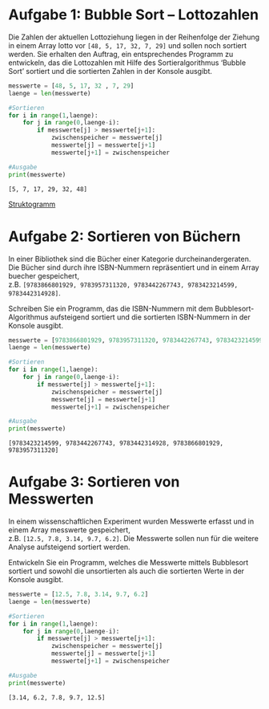 # Aufgabe 1: Bubble Sort – Lottozahlen


Die Zahlen der aktuellen Lottoziehung liegen in der Reihenfolge der
Ziehung in einem Array lotto vor `[48, 5, 17, 32, 7, 29]` und sollen
noch sortiert werden. Sie erhalten den Auftrag, ein entsprechendes
Programm zu entwickeln, das die Lottozahlen mit Hilfe des
Sortieralgorithmus ‘Bubble Sort’ sortiert und die sortierten Zahlen in
der Konsole ausgibt.

``` python
messwerte = [48, 5, 17, 32 , 7, 29]
laenge = len(messwerte)

#Sortieren
for i in range(1,laenge):
    for j in range(0,laenge-i):
        if messwerte[j] > messwerte[j+1]:
            zwischenspeicher = messwerte[j]
            messwerte[j] = messwerte[j+1]
            messwerte[j+1] = zwischenspeicher

#Ausgabe
print(messwerte)
```

    [5, 7, 17, 29, 32, 48]

[Struktogramm](BubbleSort-Aufgaben_files/figure-html/673b392b-1-image.png)

# Aufgabe 2: Sortieren von Büchern

In einer Bibliothek sind die Bücher einer Kategorie
durcheinandergeraten. Die Bücher sind durch ihre ISBN-Nummern
repräsentiert und in einem Array buecher gespeichert,  
z.B.
`[9783866801929, 9783957311320, 9783442267743, 9783423214599, 9783442314928]`.

Schreiben Sie ein Programm, das die ISBN-Nummern mit dem
Bubblesort-Algorithmus aufsteigend sortiert und die sortierten
ISBN-Nummern in der Konsole ausgibt.

``` python
messwerte = [9783866801929, 9783957311320, 9783442267743, 9783423214599, 9783442314928]
laenge = len(messwerte)

#Sortieren
for i in range(1,laenge):
    for j in range(0,laenge-i):
        if messwerte[j] > messwerte[j+1]:
            zwischenspeicher = messwerte[j]
            messwerte[j] = messwerte[j+1]
            messwerte[j+1] = zwischenspeicher

#Ausgabe
print(messwerte)
```

    [9783423214599, 9783442267743, 9783442314928, 9783866801929, 9783957311320]

# Aufgabe 3: Sortieren von Messwerten

In einem wissenschaftlichen Experiment wurden Messwerte erfasst und in
einem Array messwerte gespeichert,  
z.B. `[12.5, 7.8, 3.14, 9.7, 6.2]`. Die Messwerte sollen nun für die
weitere Analyse aufsteigend sortiert werden.

Entwickeln Sie ein Programm, welches die Messwerte mittels Bubblesort
sortiert und sowohl die unsortierten als auch die sortierten Werte in
der Konsole ausgibt.

``` python
messwerte = [12.5, 7.8, 3.14, 9.7, 6.2]
laenge = len(messwerte)

#Sortieren
for i in range(1,laenge):
    for j in range(0,laenge-i):
        if messwerte[j] > messwerte[j+1]:
            zwischenspeicher = messwerte[j]
            messwerte[j] = messwerte[j+1]
            messwerte[j+1] = zwischenspeicher

#Ausgabe
print(messwerte)
```

    [3.14, 6.2, 7.8, 9.7, 12.5]
